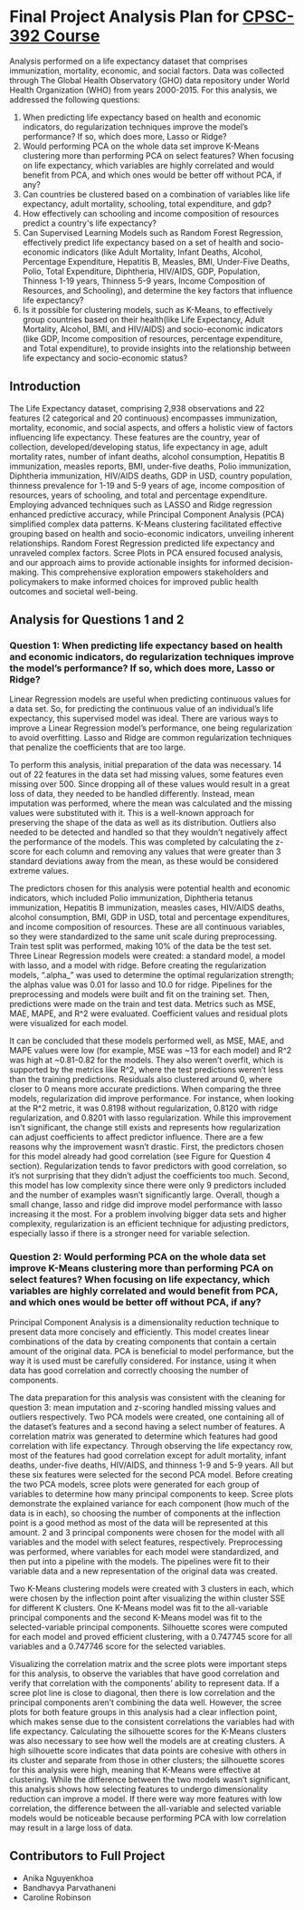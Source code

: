 # Final Project Analysis Plan for [CPSC-392 Course](https://github.com/cmparlettpelleriti/CPSC392ParlettPelleriti)
Analysis performed on a life expectancy dataset that comprises immunization, mortality, economic, and social factors. Data was collected through The Global Health Observatory (GHO) data repository under World Health Organization (WHO) from years 2000-2015. For this analysis, we addressed the following questions:
1. When predicting life expectancy based on health and economic indicators, do regularization techniques improve the model’s performance? If so, which does more, Lasso or Ridge?
2. Would performing PCA on the whole data set improve K-Means clustering more than performing PCA on select features? When focusing on life expectancy, which variables are highly correlated and would benefit from PCA, and which ones would be better off without PCA, if any?
3. Can countries be clustered based on a combination of variables like life expectancy, adult mortality, schooling, total expenditure, and gdp?
4. How effectively can schooling and income composition of resources predict a country's life expectancy?
5. Can Supervised Learning Models such as Random Forest Regression, effectively predict life expectancy based on a set of health and socio-economic indicators (like Adult Mortality, Infant Deaths, Alcohol, Percentage Expenditure, Hepatitis B, Measles, BMI, Under-Five Deaths, Polio, Total Expenditure, Diphtheria, HIV/AIDS, GDP, Population, Thinness 1-19 years, Thinness 5-9 years, Income Composition of Resources, and Schooling), and determine the key factors that influence life expectancy?
6. Is it possible for clustering models, such as K-Means, to effectively group countries based on their health(like Life Expectancy, Adult Mortality, Alcohol, BMI, and HIV/AIDS)  and socio-economic indicators (like GDP, Income composition of resources, percentage expenditure, and Total expenditure), to provide insights into the relationship between life expectancy and socio-economic status?

## Introduction  
The Life Expectancy dataset, comprising 2,938 observations and 22 features (2 categorical and 20 continuous) encompasses immunization, mortality, economic, and social aspects, and offers a holistic view of factors influencing life expectancy. These features are the country, year of collection, developed/developing status, life expectancy in age, adult mortality rates, number of infant deaths, alcohol consumption, Hepatitis B immunization, measles reports, BMI, under-five deaths, Polio immunization, Diphtheria immunization, HIV/AIDS deaths, GDP in USD, country population, thinness prevalence for 1-19 and 5-9 years of age, income composition of resources, years of schooling, and total and percentage expenditure. Employing advanced techniques such as LASSO and Ridge regression enhanced predictive accuracy, while Principal Component Analysis (PCA) simplified complex data patterns. K-Means clustering facilitated effective grouping based on health and socio-economic indicators, unveiling inherent relationships. Random Forest Regression predicted life expectancy and unraveled complex factors. Scree Plots in PCA ensured focused analysis, and our approach aims to provide actionable insights for informed decision-making. This comprehensive exploration empowers stakeholders and policymakers to make informed choices for improved public health outcomes and societal well-being. 

## Analysis for Questions 1 and 2
### Question 1: When predicting life expectancy based on health and economic indicators, do regularization techniques improve the model’s performance? If so, which does more, Lasso or Ridge?  

Linear Regression models are useful when predicting continuous values for a data set. So, for predicting the continuous value of an individual’s life expectancy, this supervised model was ideal. There are various ways to improve a Linear Regression model’s performance, one being regularization to avoid overfitting. Lasso and Ridge are common regularization techniques that penalize the coefficients that are too large.

To perform this analysis, initial preparation of the data was necessary. 14 out of 22 features in the data set had missing values, some features even missing over 500. Since dropping all of these values would result in a great loss of data, they needed to be handled differently. Instead, mean imputation was performed, where the mean was calculated and the missing values were substituted with it. This is a well-known approach for preserving the shape of the data as well as its distribution. Outliers also needed to be detected and handled so that they wouldn’t negatively affect the performance of the models. This was completed by calculating the z-score for each column and removing any values that were greater than 3 standard deviations away from the mean, as these would be considered extreme values. 

The predictors chosen for this analysis were potential health and economic indicators, which included Polio immunization, Diphtheria tetanus immunization, Hepatitis B immunization, measles cases, HIV/AIDS deaths, alcohol consumption, BMI, GDP in USD, total and percentage expenditures, and income composition of resources. These are all continuous variables, so they were standardized to the same unit scale during preprocessing. Train test split was performed, making 10% of the data be the test set. Three Linear Regression models were created: a standard model, a model with lasso, and a model with ridge. Before creating the regularization models, “.alpha_” was used to determine the optimal regularization strength; the alphas value was 0.01 for lasso and 10.0 for ridge. Pipelines for the preprocessing and models were built and fit on the training set. Then, predictions were made on the train and test data. Metrics such as MSE, MAE, MAPE, and R^2 were evaluated. Coefficient values and residual plots were visualized for each model.

It can be concluded that these models performed well, as MSE, MAE, and MAPE values were low (for example, MSE was ~13 for each model) and R^2 was high at ~0.81-0.82 for the models. They also weren’t overfit, which is supported by the metrics like R^2, where the test predictions weren’t less than the training predictions. Residuals also clustered around 0, where closer to 0 means more accurate predictions. When comparing the three models, regularization did improve performance. For instance, when looking at the R^2 metric, it was 0.8198 without regularization, 0.8120 with ridge regularization, and 0.8201 with lasso regularization. While this improvement isn’t significant, the change still exists and represents how regularization can adjust coefficients to affect predictor influence. There are a few reasons why the improvement wasn’t drastic. First, the predictors chosen for this model already had good correlation (see Figure for Question 4 section). Regularization tends to favor predictors with good correlation, so it’s not surprising that they didn’t adjust the coefficients too much. Second, this model has low complexity since there were only 9 predictors included and the number of examples wasn’t significantly large. Overall, though a small change, lasso and ridge did improve model performance with lasso increasing it the most. For a problem involving bigger data sets and higher complexity, regularization is an efficient technique for adjusting predictors, especially lasso if there is a stronger need for variable selection.

### Question 2: Would performing PCA on the whole data set improve K-Means clustering more than performing PCA on select features? When focusing on life expectancy, which variables are highly correlated and would benefit from PCA, and which ones would be better off without PCA, if any?  

Principal Component Analysis is a dimensionality reduction technique to present data more concisely and efficiently. This model creates linear combinations of the data by creating components that contain a certain amount of the original data. PCA is beneficial to model performance, but the way it is used must be carefully considered. For instance, using it when data has good correlation and correctly choosing the number of components.

The data preparation for this analysis was consistent with the cleaning for question 3: mean imputation and z-scoring handled missing values and outliers respectively. Two PCA models were created, one containing all of the dataset’s features and a second having a select number of features. A correlation matrix was generated to determine which features had good correlation with life expectancy. Through observing the life expectancy row, most of the features had good correlation except for adult mortality, infant deaths, under-five deaths, HIV/AIDS, and thinness 1-9 and 5-9 years. All but these six features were selected for the second PCA model. Before creating the two PCA models, scree plots were generated for each group of variables to determine how many principal components to keep. Scree plots demonstrate the explained variance for each component (how much of the data is in each), so choosing the number of components at the inflection point is a good method as most of the data will be represented at this amount. 2 and 3 principal components were chosen for the model with all variables and the model with select features, respectively. Preprocessing was performed, where variables for each model were standardized, and then put into a pipeline with the models. The pipelines were fit to their variable data and a new representation of the original data was created.



Two K-Means clustering models were created with 3 clusters in each, which were chosen by the inflection point after visualizing the within cluster SSE for different K clusters. One K-Means model was fit to the all-variable principal components and the second K-Means model was fit to the selected-variable principal components. Silhouette scores were computed for each model and proved efficient clustering, with a 0.747745 score for all variables and a 0.747746 score for the selected variables.

Visualizing the correlation matrix and the scree plots were important steps for this analysis, to observe the variables that have good correlation and verify that correlation with the components’ ability to represent data. If a scree plot line is close to diagonal, then there is low correlation and the principal components aren’t combining the data well. However, the scree plots for both feature groups in this analysis had a clear inflection point, which makes sense due to the consistent correlations the variables had with life expectancy. Calculating the silhouette scores for the K-Means clusters was also necessary to see how well the models are at creating clusters. A high silhouette score indicates that data points are cohesive with others in its cluster and separate from those in other clusters; the silhouette scores for this analysis were high, meaning that K-Means were effective at clustering. While the difference between the two models wasn’t significant, this analysis shows how selecting features to undergo dimensionality reduction can improve a model. If there were way more features with low correlation, the difference between the all-variable and selected variable models would be noticeable because performing PCA with low correlation may result in a large loss of data.

## Contributors to Full Project
* Anika Nguyenkhoa
* Bandhavya Parvathaneni
* Caroline Robinson
